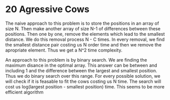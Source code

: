 # 20 Agressive Cows

The naive approach to this problem is to store the positions in an array of size N. Then make another array of size N-1 of differences between these positions. Then one by one, remove the elements which lead to the smallest distance. We do this removal process N - C times. In every removal, we find the smallest distance pair costing us N order time and then we remove the apropriate element. Thus we get a N^2 time complexity.

An approach to this problem is by binary search. We are finding the maximum disance in the optimal array. This answer can be between and including 1 and the difference between the largest and smallest position. Thus we do binary search over this range. For every possible solution, we will check if it is feasable to fit the cows costing us N time. The search will cost us log(largest position - smallest position) time. This seems to be more efficient algorithm